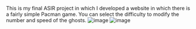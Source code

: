 This is my final ASIR project in which I developed a website in which there is a fairly simple Pacman game.
You can select the difficulty to modify the number and speed of the ghosts.
![image](https://github.com/JaviViay/pacmanforever/assets/88877230/4a44df5c-8954-4958-9e06-f417af35d889)
![image](https://github.com/JaviViay/pacmanforever/assets/88877230/785d4ca8-087f-448c-a039-6d0b6451a8af)
